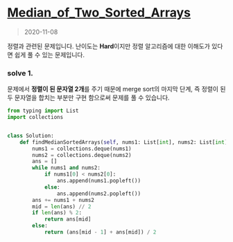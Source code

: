 # [Median_of_Two_Sorted_Arrays](https://leetcode.com/problems/median-of-two-sorted-arrays/)

> 2020-11-08

정렬과 관련된 문제입니다. 난이도는 **Hard**이지만 정렬 알고리즘에 대한 이해도가 있다면 쉽게 풀 수 있는 문제입니다.

### solve 1.
문제에서 **정렬이 된 문자열 2개**를 주기 때문에 merge sort의 마지막 단계, 즉 정렬이 된 두 문자열을 합치는 부분만 구현 함으로써 문제를 풀 수 있습니다.
```python
from typing import List
import collections


class Solution:
    def findMedianSortedArrays(self, nums1: List[int], nums2: List[int]) -> float:
        nums1 = collections.deque(nums1)
        nums2 = collections.deque(nums2)
        ans = []
        while nums1 and nums2:
            if nums1[0] < nums2[0]:
                ans.append(nums1.popleft())
            else:
                ans.append(nums2.popleft())
        ans += nums1 + nums2
        mid = len(ans) // 2
        if len(ans) % 2:
            return ans[mid]
        else:
            return (ans[mid - 1] + ans[mid]) / 2
```